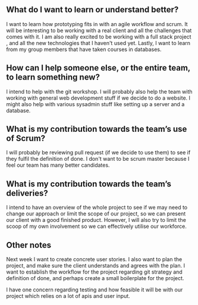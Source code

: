 ## What do I want to learn or understand better?
I want to learn how prototyping fits in with an agile workflow and scrum.
It will be interesting to be working with a real client and all the challenges 
that comes with it. I am also really excited to be working with a full stack project
, and all the new technologies that I haven't used yet. Lastly, I want to learn 
from my group members that have taken courses in databases.

## How can I help someone else, or the entire team, to learn something new?
I intend to help with the git workshop. I will probably also help the team with
working with general web development stuff if we decide to do a website. 
I might also help with various sysadmin stuff like setting up a server and a database. 

## What is my contribution towards the team’s use of Scrum?
I will probably be reviewing pull request (if we decide to use them) to see 
if they fulfil the definition of done. I don't want to be scrum master 
because I feel our team has many better candidates. 

## What is my contribution towards the team’s deliveries?
I intend to have an overview of the whole project to see if we may need to 
change our approach or limit the scope of our project, so we can present
our client with a good finished product. However, I will also try to limit
the scoop of my own involvement so we can effectively utilise our workforce.

## Other notes
Next week I want to create concrete user stories. I also want to 
plan the project, and make sure the client understands and agrees 
with the plan. I want to establish the workflow for the project
regarding git strategy and definition of done, and perhaps create a small 
boilerplate for the project.

I have one concern regarding testing and how feasible it will be with
our project which relies on a lot of apis and user input.

